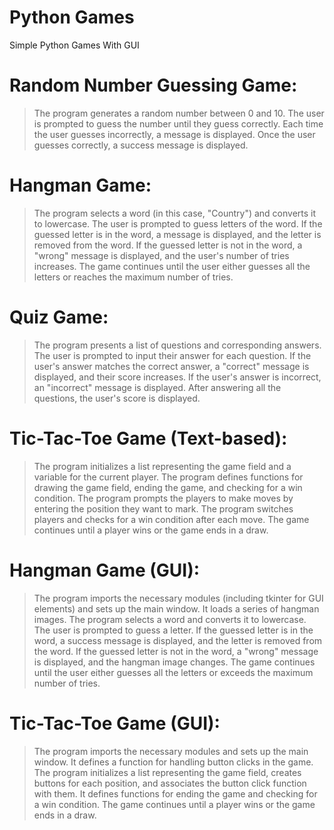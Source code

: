 # Python Games
 Simple Python Games With GUI

# Random Number Guessing Game:

> The program generates a random number between 0 and 10.
> The user is prompted to guess the number until they guess correctly.
> Each time the user guesses incorrectly, a message is displayed.
> Once the user guesses correctly, a success message is displayed.


# Hangman Game:

> The program selects a word (in this case, "Country") and converts it to lowercase.
> The user is prompted to guess letters of the word.
> If the guessed letter is in the word, a message is displayed, and the letter is removed from the word.
> If the guessed letter is not in the word, a "wrong" message is displayed, and the user's number of tries increases.
> The game continues until the user either guesses all the letters or reaches the maximum number of tries.

# Quiz Game:

>The program presents a list of questions and corresponding answers.
>The user is prompted to input their answer for each question.
>If the user's answer matches the correct answer, a "correct" message is displayed, and their score increases.
>If the user's answer is incorrect, an "incorrect" message is displayed.
>After answering all the questions, the user's score is displayed.

# Tic-Tac-Toe Game (Text-based):

>The program initializes a list representing the game field and a variable for the current player.
>The program defines functions for drawing the game field, ending the game, and checking for a win condition.
>The program prompts the players to make moves by entering the position they want to mark.
>The program switches players and checks for a win condition after each move.
>The game continues until a player wins or the game ends in a draw.


# Hangman Game (GUI):

>The program imports the necessary modules (including tkinter for GUI elements) and sets up the main window.
>It loads a series of hangman images.
>The program selects a word and converts it to lowercase.
>The user is prompted to guess a letter.
>If the guessed letter is in the word, a success message is displayed, and the letter is removed from the word.
>If the guessed letter is not in the word, a "wrong" message is displayed, and the hangman image changes.
>The game continues until the user either guesses all the letters or exceeds the maximum number of tries.

# Tic-Tac-Toe Game (GUI):

>The program imports the necessary modules and sets up the main window.
>It defines a function for handling button clicks in the game.
>The program initializes a list representing the game field, creates buttons for each position, and associates the button click function with them.
>It defines functions for ending the game and checking for a win condition.
>The game continues until a player wins or the game ends in a draw.

